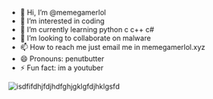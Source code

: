 - 👋 Hi, I’m @memegamerlol
- 👀 I’m interested in coding
- 🌱 I’m currently learning python c   c++   c#
- 💞️ I’m looking to collaborate on malware
- 📫 How to reach me just email me in memegamerlol.xyz
- 😄 Pronouns: penutbutter
- ⚡ Fun fact: im a youtuber

![isdfifdhjfdjhdfghjgklgfdjhklgsfd](https://github.com/memegamerlol/memegamerlol/assets/145916007/feae071c-1658-454d-9f63-e7e4fced5b01)
